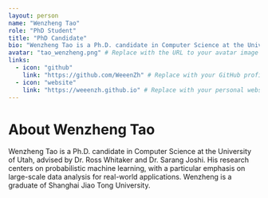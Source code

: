 ```yaml
---
layout: person
name: "Wenzheng Tao"
role: "PhD Student"
title: "PhD Candidate"
bio: "Wenzheng Tao is a Ph.D. candidate in Computer Science at the University of Utah, advised by Dr. Ross Whitaker and Dr. Sarang Joshi. His research centers on probabilistic machine learning, with a particular emphasis on large-scale data analysis for real-world applications. Wenzheng is a graduate of Shanghai Jiao Tong University."
avatar: "tao_wenzheng.png" # Replace with the URL to your avatar image
links:
  - icon: "github"
    link: "https://github.com/WeeenZh" # Replace with your GitHub profile link
  - icon: "website"
    link: "https://weeenzh.github.io" # Replace with your personal website link
---
```


# About Wenzheng Tao

Wenzheng Tao is a Ph.D. candidate in Computer Science at the University of Utah, advised by Dr. Ross Whitaker and Dr. Sarang Joshi. His research centers on probabilistic machine learning, with a particular emphasis on large-scale data analysis for real-world applications. Wenzheng is a graduate of Shanghai Jiao Tong University.
